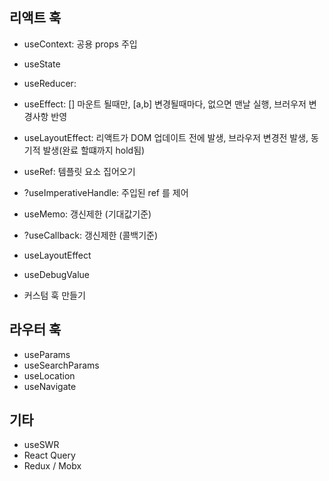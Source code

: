 
## 리액트 훅

- useContext: 공용 props 주입

- useState
- useReducer:

- useEffect: [] 마운트 될때만, [a,b] 변경될때마다, 없으면 맨날 실행, 브러우저 변경사항 반영
- useLayoutEffect: 리액트가 DOM 업데이트 전에 발생, 브라우저 변경전 발생, 동기적 발생(완료 할떄까지 hold됨)

- useRef: 템플릿 요소 집어오기
- ?useImperativeHandle: 주입된 ref 를 제어

- useMemo: 갱신제한 (기대값기준)
- ?useCallback: 갱신제한 (콜백기준)

- useLayoutEffect
- useDebugValue
- 커스텀 훅 만들기


## 라우터 훅

<Link />
<NavLink />
<Navigate />

- useParams
- useSearchParams
- useLocation
- useNavigate


## 기타

- useSWR
- React Query
- Redux / Mobx
